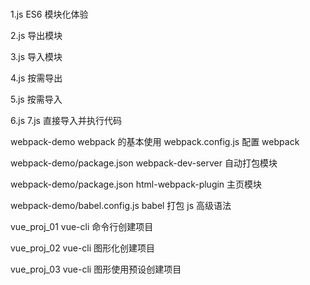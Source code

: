 #

1.js ES6 模块化体验

2.js 导出模块

3.js 导入模块

4.js 按需导出

5.js 按需导入

6.js 7.js 直接导入并执行代码

webpack-demo webpack 的基本使用 webpack.config.js 配置 webpack

webpack-demo/package.json webpack-dev-server 自动打包模块

webpack-demo/package.json html-webpack-plugin 主页模块

webpack-demo/babel.config.js babel 打包 js 高级语法

vue_proj_01 vue-cli 命令行创建项目

vue_proj_02 vue-cli 图形化创建项目

vue_proj_03 vue-cli 图形使用预设创建项目

